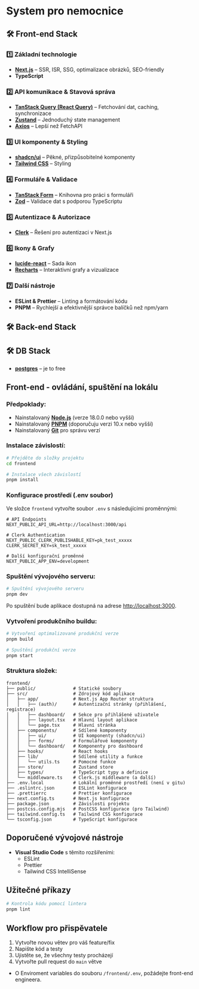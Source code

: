 # System pro nemocnice

## 🛠 Front-end Stack

### **1️⃣ Základní technologie**

- **[Next.js](https://nextjs.org/)** – SSR, ISR, SSG, optimalizace obrázků, SEO-friendly
- **TypeScript**

### **2️⃣ API komunikace & Stavová správa**

- **[TanStack Query (React Query)](https://tanstack.com/query/latest/)** – Fetchování dat, caching, synchronizace
- **[Zustand](https://github.com/pmndrs/zustand)** – Jednoduchý state management
- **[Axios](https://github.com/axios/axios)** – Lepší než FetchAPI

### **3️⃣ UI komponenty & Styling**

- **[shadcn/ui](https://ui.shadcn.com/)** – Pěkné, přizpůsobitelné komponenty
- **[Tailwind CSS](https://tailwindcss.com/)** – Styling

### **4️⃣ Formuláře & Validace**

- **[TanStack Form](https://tanstack.com/form)** – Knihovna pro práci s formuláři
- **[Zod](https://zod.dev/)** – Validace dat s podporou TypeScriptu

### **5️⃣ Autentizace & Autorizace**

- **[Clerk](https://clerk.dev/)** – Řešení pro autentizaci v Next.js

### **6️⃣ Ikony & Grafy**

- **[lucide-react](https://lucide.dev/)** – Sada ikon
- **[Recharts](https://recharts.org/en-US/)** – Interaktivní grafy a vizualizace

### **7️⃣ Další nástroje**

- **ESLint & Prettier** – Linting a formátování kódu
- **PNPM** – Rychlejší a efektivnější správce balíčků než npm/yarn

## 🛠 Back-end Stack

## 🛠 DB Stack

- **[postgres](https://www.postgresql.org/)** – je to free

## Front-end - ovládání, spuštění na lokálu

### Předpoklady:

- Nainstalovaný **[Node.js](https://nodejs.org/en)** (verze 18.0.0 nebo vyšší)
- Nainstalovaný **[PNPM](https://pnpm.io/installation)** (doporučuju verzi 10.x nebo vyšší)
- Nainstalovaný **[Git](https://git-scm.com/downloads)** pro správu verzí

### Instalace závislostí:

```bash
# Přejděte do složky projektu
cd frontend

# Instalace všech závislostí
pnpm install
```

### Konfigurace prostředí (.env soubor)

Ve složce `frontend` vytvořte soubor `.env` s následujícími proměnnými:

```
# API Endpoints
NEXT_PUBLIC_API_URL=http://localhost:3000/api

# Clerk Authentication
NEXT_PUBLIC_CLERK_PUBLISHABLE_KEY=pk_test_xxxxx
CLERK_SECRET_KEY=sk_test_xxxxx

# Další konfigurační proměnné
NEXT_PUBLIC_APP_ENV=development
```

### Spuštění vývojového serveru:

```bash
# Spuštění vývojového serveru
pnpm dev
```

Po spuštění bude aplikace dostupná na adrese [http://localhost:3000](http://localhost:3000).

### Vytvoření produkčního buildu:

```bash
# Vytvoření optimalizované produkční verze
pnpm build

# Spuštění produkční verze
pnpm start
```

### Struktura složek:

```
frontend/
├── public/              # Statické soubory
├── src/                 # Zdrojový kód aplikace
│   ├── app/             # Next.js App Router struktura
│   │   ├── (auth)/      # Autentizační stránky (přihlášení, registrace)
│   │   ├── dashboard/   # Sekce pro přihlášené uživatele
│   │   ├── layout.tsx   # Hlavní layout aplikace
│   │   └── page.tsx     # Hlavní stránka
│   ├── components/      # Sdílené komponenty
│   │   ├── ui/          # UI komponenty (shadcn/ui)
│   │   ├── forms/       # Formulářové komponenty
│   │   └── dashboard/   # Komponenty pro dashboard
│   ├── hooks/           # React hooks
│   ├── lib/             # Sdílené utility a funkce
│   │   └── utils.ts     # Pomocné funkce
│   ├── store/           # Zustand store
│   ├── types/           # TypeScript typy a definice
│   └── middleware.ts    # Clerk.js middleware (a další)
├── .env.local           # Lokální proměnné prostředí (není v gitu)
├── .eslintrc.json       # ESLint konfigurace
├── .prettierrc          # Prettier konfigurace
├── next.config.ts       # Next.js konfigurace
├── package.json         # Závislosti projektu
├── postcss.config.mjs   # PostCSS konfigurace (pro Tailwind)
├── tailwind.config.ts   # Tailwind CSS konfigurace
└── tsconfig.json        # TypeScript konfigurace
```

## Doporučené vývojové nástroje

- **Visual Studio Code** s těmito rozšířeními:
  - ESLint
  - Prettier
  - Tailwind CSS IntelliSense

## Užitečné příkazy

```bash
# Kontrola kódu pomocí lintera
pnpm lint
```

## Workflow pro přispěvatele

1. Vytvořte novou větev pro váš feature/fix
2. Napište kód a testy
3. Ujistěte se, že všechny testy procházejí
4. Vytvořte pull request do `main` větve

- O Enviroment variables do souboru `/frontend/.env`, požádejte front-end engineera.
